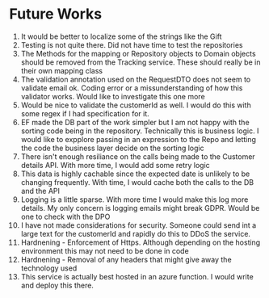# Future Works
1. It would be better to localize some of the strings like the Gift
2. Testing is not quite there. Did not have time to test the repositories
3. The Methods for the mapping or Repository objects to Domain objects should be removed from the Tracking service. These  should really be in their own mapping class
4. The validation annotation used on the RequestDTO does not seem to validate email ok. Coding error or a missunderstanding of how this validator works. Would like to investigate this one more
5. Would be nice to validate the customerId as well. I would do this with some regex if I had specification for it.
6. EF made the DB part of the work simpler but I am not happy with the sorting code being in the repository. Technically this is business logic. I would like to expplore passing in an expression to the Repo and letting the code the business layer decide on the sorting logic
7. There isn't enough resiliance on the calls being made to the Customer details API. With more time, I would add some retry logic
8. This data is highly cachable since the expected date is unlikely to be changing frequently. With time, I would cache both the calls to the DB and the API
9. Logging is a little sparse. With more time I would make this log more details. My only concern is logging emails might break GDPR. Would be one to check with the DPO
10. I have not made considerations for security. Someone could send int a large text for the customerId and rapidly do this to DDoS the service.
11. Hardnening - Enforcement of Https. Although depending on the hosting environment this may not need to be done in code
12. Hardnening - Removal of any headers that might give away the technology used
13. This service is actually best hosted in an azure function. I would write and deploy this there.
